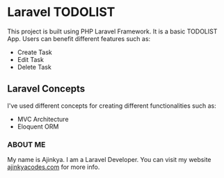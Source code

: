 # Laravel TODOLIST

This project is built using PHP Laravel Framework. It is a basic TODOLIST App. Users can benefit different features such as:

- Create Task
- Edit Task
- Delete Task

## Laravel Concepts

I've used different concepts for creating different functionalities such as:

- MVC Architecture
- Eloquent ORM

### ABOUT ME

My name is Ajinkya. I am a Laravel Developer. You can visit my website [ajinkyacodes.com](https://ajinkyacodes.com) for more info.
